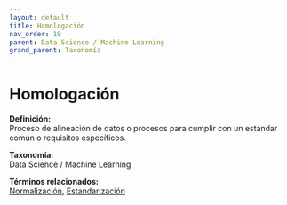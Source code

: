```yaml
---
layout: default
title: Homologación
nav_order: 19
parent: Data Science / Machine Learning
grand_parent: Taxonomía
---
```


# Homologación

**Definición:**  
Proceso de alineación de datos o procesos para cumplir con un estándar común o requisitos específicos.

**Taxonomía:**  
Data Science / Machine Learning

**Términos relacionados:**  
[Normalización](https://maleniski.github.io/diccionario-angl-tec-mx/docs/taxonomia/normalizacin/normalizacin.html), [Estandarización](https://maleniski.github.io/diccionario-angl-tec-mx/docs/taxonomia/estandarizacin/estandarizacin.html)

